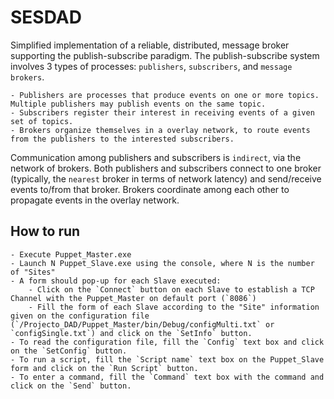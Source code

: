 # SESDAD

Simplified implementation of a reliable, distributed, message broker supporting the publish-subscribe paradigm. The publish-subscribe system involves 3 types of processes: `publishers`, `subscribers`, and `message brokers`. 

	- Publishers are processes that produce events on one or more topics. Multiple publishers may publish events on the same topic. 
	- Subscribers register their interest in receiving events of a given set of topics. 
	- Brokers organize themselves in a overlay network, to route events from the publishers to the interested subscribers.

Communication among publishers and subscribers is `indirect`, via the network of brokers. Both publishers and subscribers connect to one broker (typically, the `nearest` broker in terms of network latency) and send/receive events to/from that broker. Brokers coordinate among each other to propagate events in the overlay network.

## How to run

	- Execute Puppet_Master.exe
	- Launch N Puppet_Slave.exe using the console, where N is the number of "Sites"
	- A form should pop-up for each Slave executed:
		- Click on the `Connect` button on each Slave to establish a TCP Channel with the Puppet_Master on default port (`8086`)
		- Fill the form of each Slave according to the "Site" information given on the configuration file (`/Projecto_DAD/Puppet_Master/bin/Debug/configMulti.txt` or `configSingle.txt`) and click on the `SetInfo` button.
	- To read the configuration file, fill the `Config` text box and click on the `SetConfig` button. 
	- To run a script, fill the `Script name` text box on the Puppet_Slave form and click on the `Run Script` button.
	- To enter a command, fill the `Command` text box with the command and click on the `Send` button.


